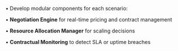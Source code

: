 

• Develop modular components for each scenario:

• **Negotiation Engine** for real-time pricing and contract management

• **Resource Allocation Manager** for scaling decisions

• **Contractual Monitoring** to detect SLA or uptime breaches